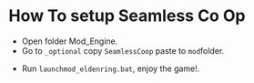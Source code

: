 # How To setup Seamless Co Op
- Open folder Mod_Engine.
- Go to `_optional` copy `SeamlessCoop` paste to `mod`folder.
<!-- - Open `config_eldenring.toml`.
- Find line 16 or external_dlls and add this `"mod\\SeamlessCoop\\ersc.dll"`
![](https://i.ibb.co.com/dGHMChK/example-coocposc.png)

- Find line 14 or `mods` bracket add this `{ enabled = true, name = "SeamlessCoop", path = "mod\\SeamlessCoop" },`
![](https://i.ibb.co.com/wYShwzY/sdweqe.png) -->
- Run `launchmod_eldenring.bat`, enjoy the game!.